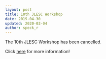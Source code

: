 ```yaml
---
layout: post
title: 10th JLESC Workshop
date: 2019-04-30
updated: 2020-03-04
author: speck_r
---
```

The 10th JLESC Workshop has been cancelled.

<!--more-->

Click [here](/events/10th-jlesc-workshop) for more information!
